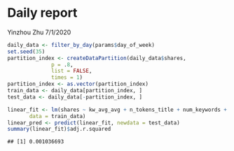 Daily report
================
Yinzhou Zhu
7/1/2020

``` r
daily_data <- filter_by_day(params$day_of_week)
set.seed(35)
partition_index <- createDataPartition(daily_data$shares,
              p = .8,
              list = FALSE,
              times = 1)
partition_index <- as.vector(partition_index)
train_data <- daily_data[partition_index, ]
test_data <- daily_data[-partition_index, ]
```

``` r
linear_fit <- lm(shares ~ kw_avg_avg + n_tokens_title + num_keywords + self_reference_avg_sharess,
       data = train_data)
linear_pred <- predict(linear_fit, newdata = test_data)
summary(linear_fit)$adj.r.squared
```

    ## [1] 0.001036693
